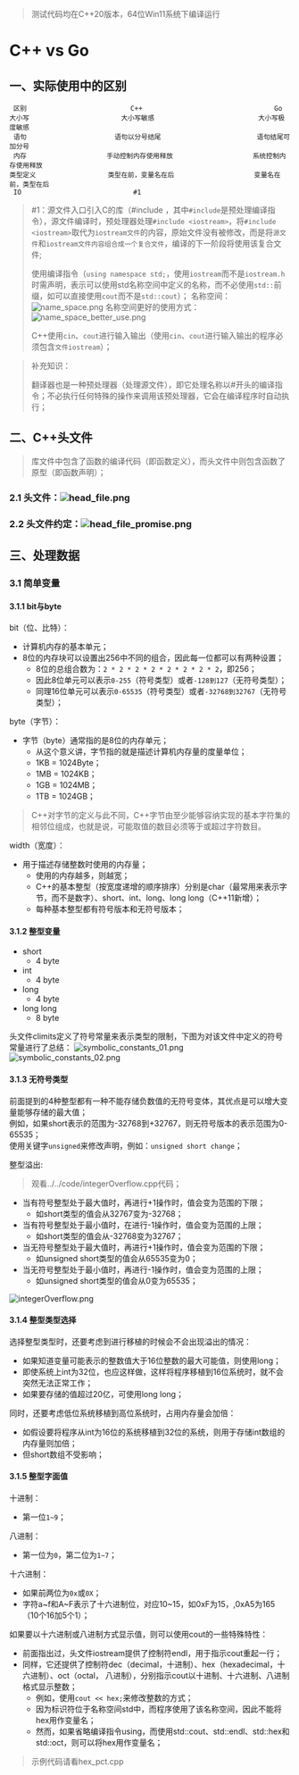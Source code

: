 > 测试代码均在C++20版本，64位Win11系统下编译运行

# C++ vs Go
## 一、实际使用中的区别

     区别                          C++                                 Go
    大小写                       大小写敏感                          大小写极度敏感
     语句                      语句以分号结尾                        语句结尾可加分号
     内存                    手动控制内存使用释放                    系统控制内存使用释放
    类型定义                  类型在前，变量名在后                    变量名在前，类型在后
     IO                            #1                                



> #1：源文件入口引入C的库（#include <iostream>，其中`#include`是预处理编译指令），源文件编译时，预处理器处理`#include <iostream>`，将`#include <iostream>`取代为`iostream文件`的内容，原始文件没有被修改，而是将`源文件`和`iostream文件内容组合成一个复合文件`，编译的下一阶段将使用该复合文件;
>
> 使用编译指令（`using namespace std;`，使用`iostream`而不是`iostream.h`时需声明，表示可以使用std名称空间中定义的名称，而不必使用`std::`前缀，如可以直接使用`cout`而不是`std::cout`）；
> 名称空间：![name_space.png](..%2Fimage%2Fname_space.png)
> 名称空间更好的使用方式：![name_space_better_use.png](..%2Fimage%2Fname_space_better_use.png)
>
> C++使用`cin`、`cout`进行输入输出（使用`cin`、`cout`进行输入输出的程序必须包含`文件iostream`）；

> 补充知识：
> 
> 翻译器也是一种预处理器（处理源文件），即它处理名称以#开头的编译指令；不必执行任何特殊的操作来调用该预处理器，它会在编译程序时自动执行；

## 二、C++头文件

> 库文件中包含了函数的编译代码（即函数定义），而头文件中则包含函数了原型（即函数声明）；

### 2.1 头文件：![head_file.png](..%2Fimage%2Fhead_file.png)

### 2.2 头文件约定：![head_file_promise.png](..%2Fimage%2Fhead_file_promise.png)

## 三、处理数据

### 3.1 简单变量

#### 3.1.1 bit与byte

bit（位、比特）：
* 计算机内存的基本单元；
* 8位的内存块可以设置出256中不同的组合，因此每一位都可以有两种设置；
  * 8位的总组合数为：`2 * 2 * 2 * 2 * 2 * 2 * 2 * 2`，即256；
  * 因此8位单元可以表示`0-255`（符号类型）或者`-128到127`（无符号类型）；
  * 同理16位单元可以表示`0-65535`（符号类型）或者`-32768到32767`（无符号类型）；

byte（字节）：
* 字节（byte）通常指的是8位的内存单元；
  * 从这个意义讲，字节指的就是描述计算机内存量的度量单位；
  * 1KB = 1024Byte；
  * 1MB = 1024KB；
  * 1GB = 1024MB；
  * 1TB = 1024GB；
> C++对字节的定义与此不同，C++字节由至少能够容纳实现的基本字符集的相邻位组成，也就是说，可能取值的数目必须等于或超过字符数目。

width（宽度）：
* 用于描述存储整数时使用的内存量；
  * 使用的内存越多，则越宽；
  * C++的基本整型（按宽度递增的顺序排序）分别是char（最常用来表示字节，而不是数字）、short、int、long、long long（C++11新增）；
  * 每种基本整型都有符号版本和无符号版本；

#### 3.1.2 整型变量

* short
    * 4 byte
* int
  * 4 byte
* long
  * 4 byte
* long long
  * 8 byte

头文件climits定义了符号常量来表示类型的限制，下图为对该文件中定义的符号常量进行了总结：
![symbolic_constants_01.png](..%2Fimage%2Fsymbolic_constants_01.png)
![symbolic_constants_02.png](..%2Fimage%2Fsymbolic_constants_02.png)

#### 3.1.3 无符号类型

前面提到的4种整型都有一种不能存储负数值的无符号变体，其优点是可以增大变量能够存储的最大值；  
例如，如果short表示的范围为-32768到+32767，则无符号版本的表示范围为0-65535；  
使用关键字`unsigned`来修改声明，例如：`unsigned short change`；

整型溢出:

> 观看../../code/integerOverflow.cpp代码；
* 当有符号整型处于最大值时，再进行+1操作时，值会变为范围的下限；
  * 如short类型的值会从32767变为-32768；
* 当有符号整型处于最小值时，在进行-1操作时，值会变为范围的上限；
  * 如short类型的值会从-32768变为32767；
* 当无符号整型处于最大值时，再进行+1操作时，值会变为范围的下限；
  * 如unsigned short类型的值会从65535变为0；
* 当无符号整型处于最小值时，再进行-1操作时，值会变为范围的上限；
  * 如unsigned short类型的值会从0变为65535；

![integerOverflow.png](..%2Fimage%2FintegerOverflow.png)

#### 3.1.4 整型类型选择

选择整型类型时，还要考虑到进行移植的时候会不会出现溢出的情况：
  * 如果知道变量可能表示的整数值大于16位整数的最大可能值，则使用long；
  * 即使系统上int为32位，也应这样做，这样将程序移植到16位系统时，就不会突然无法正常工作；
  * 如果要存储的值超过20亿，可使用long long；

同时，还要考虑低位系统移植到高位系统时，占用内存量会加倍：
  * 如假设要将程序从int为16位的系统移植到32位的系统，则用于存储int数组的内存量则加倍；
  * 但short数组不受影响；

#### 3.1.5 整型字面值

十进制：
  * 第一位`1~9`；

八进制：
  * 第一位为`0`，第二位为`1~7`；

十六进制：
  * 如果前两位为`0x`或`0X`；
  * 字符a~f和A~F表示了十六进制位，对应10~15，如0xF为15，,0xA5为165（10个16加5个1）；

如果要以十六进制或八进制方式显示值，则可以使用cout的一些特殊特性：
  * 前面指出过，头文件iostream提供了控制符endl，用于指示cout重起一行；
  * 同样，它还提供了控制符dec（decimal，十进制）、hex（hexadecimal，十六进制）、oct（octal， 八进制），分别指示cout以十进制、十六进制、八进制格式显示整数；
    * 例如，使用`cout << hex;`来修改整数的方式；
    * 因为标识符位于名称空间std中，而程序使用了该名称空间，因此不能将hex用作变量名；
    * 然而，如果省略编译指令using，而使用std::cout、std::endl、std::hex和std::oct，则可以将hex用作变量名；

> 示例代码请看hex_pct.cpp









































    